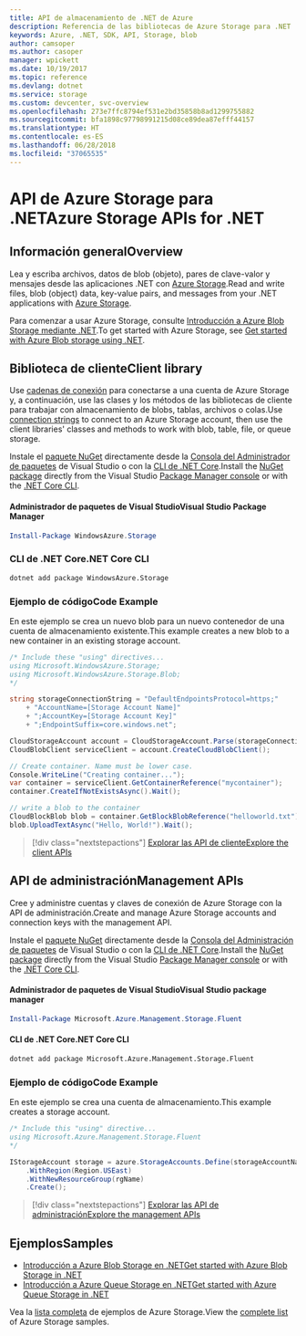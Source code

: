 ```yaml
---
title: API de almacenamiento de .NET de Azure
description: Referencia de las bibliotecas de Azure Storage para .NET
keywords: Azure, .NET, SDK, API, Storage, blob
author: camsoper
ms.author: casoper
manager: wpickett
ms.date: 10/19/2017
ms.topic: reference
ms.devlang: dotnet
ms.service: storage
ms.custom: devcenter, svc-overview
ms.openlocfilehash: 273e7ffc8794ef531e2bd35858b8ad1299755882
ms.sourcegitcommit: bfa1898c97798991215d08ce89dea87efff44157
ms.translationtype: HT
ms.contentlocale: es-ES
ms.lasthandoff: 06/28/2018
ms.locfileid: "37065535"
---
```

# <a name="azure-storage-apis-for-net"></a><span data-ttu-id="26601-104">API de Azure Storage para .NET</span><span class="sxs-lookup"><span data-stu-id="26601-104">Azure Storage APIs for .NET</span></span>

## <a name="overview"></a><span data-ttu-id="26601-105">Información general</span><span class="sxs-lookup"><span data-stu-id="26601-105">Overview</span></span>

<span data-ttu-id="26601-106">Lea y escriba archivos, datos de blob (objeto), pares de clave-valor y mensajes desde las aplicaciones .NET con [Azure Storage](https://review.docs.microsoft.com/azure/storage/storage-introduction).</span><span class="sxs-lookup"><span data-stu-id="26601-106">Read and write files, blob (object) data, key-value pairs, and messages from your .NET applications with [Azure Storage](https://review.docs.microsoft.com/azure/storage/storage-introduction).</span></span>

<span data-ttu-id="26601-107">Para comenzar a usar Azure Storage, consulte [Introducción a Azure Blob Storage mediante .NET](/azure/storage/storage-dotnet-how-to-use-blobs).</span><span class="sxs-lookup"><span data-stu-id="26601-107">To get started with Azure Storage, see [Get started with Azure Blob storage using .NET](/azure/storage/storage-dotnet-how-to-use-blobs).</span></span>

## <a name="client-library"></a><span data-ttu-id="26601-108">Biblioteca de cliente</span><span class="sxs-lookup"><span data-stu-id="26601-108">Client library</span></span>

<span data-ttu-id="26601-109">Use [cadenas de conexión](/azure/storage/storage-create-storage-account#manage-your-storage-account) para conectarse a una cuenta de Azure Storage y, a continuación, use las clases y los métodos de las bibliotecas de cliente para trabajar con almacenamiento de blobs, tablas, archivos o colas.</span><span class="sxs-lookup"><span data-stu-id="26601-109">Use [connection strings](/azure/storage/storage-create-storage-account#manage-your-storage-account) to connect to an Azure Storage account, then use the client libraries' classes and methods to work with blob, table, file, or queue storage.</span></span>

<span data-ttu-id="26601-110">Instale el [paquete NuGet](https://www.nuget.org/packages/WindowsAzure.Storage) directamente desde la [Consola del Administrador de paquetes][PackageManager] de Visual Studio o con la [CLI de .NET Core][DotNetCLI].</span><span class="sxs-lookup"><span data-stu-id="26601-110">Install the [NuGet package](https://www.nuget.org/packages/WindowsAzure.Storage) directly from the Visual Studio [Package Manager console][PackageManager] or with the [.NET Core CLI][DotNetCLI].</span></span>

#### <a name="visual-studio-package-manager"></a><span data-ttu-id="26601-111">Administrador de paquetes de Visual Studio</span><span class="sxs-lookup"><span data-stu-id="26601-111">Visual Studio Package Manager</span></span>

```powershell
Install-Package WindowsAzure.Storage
```

### <a name="net-core-cli"></a><span data-ttu-id="26601-112">CLI de .NET Core</span><span class="sxs-lookup"><span data-stu-id="26601-112">.NET Core CLI</span></span>

```bash
dotnet add package WindowsAzure.Storage
```

### <a name="code-example"></a><span data-ttu-id="26601-113">Ejemplo de código</span><span class="sxs-lookup"><span data-stu-id="26601-113">Code Example</span></span>

<span data-ttu-id="26601-114">En este ejemplo se crea un nuevo blob para un nuevo contenedor de una cuenta de almacenamiento existente.</span><span class="sxs-lookup"><span data-stu-id="26601-114">This example creates a new blob to a new container in an existing storage account.</span></span>

```csharp
/* Include these "using" directives...
using Microsoft.WindowsAzure.Storage;
using Microsoft.WindowsAzure.Storage.Blob;
*/

string storageConnectionString = "DefaultEndpointsProtocol=https;"
    + "AccountName=[Storage Account Name]"
    + ";AccountKey=[Storage Account Key]"
    + ";EndpointSuffix=core.windows.net";

CloudStorageAccount account = CloudStorageAccount.Parse(storageConnectionString);
CloudBlobClient serviceClient = account.CreateCloudBlobClient();

// Create container. Name must be lower case.
Console.WriteLine("Creating container...");
var container = serviceClient.GetContainerReference("mycontainer");
container.CreateIfNotExistsAsync().Wait();

// write a blob to the container
CloudBlockBlob blob = container.GetBlockBlobReference("helloworld.txt");
blob.UploadTextAsync("Hello, World!").Wait();
```

> [!div class="nextstepactions"]
> [<span data-ttu-id="26601-115">Explorar las API de cliente</span><span class="sxs-lookup"><span data-stu-id="26601-115">Explore the client APIs</span></span>](/dotnet/api/overview/azure/storage/client)

## <a name="management-apis"></a><span data-ttu-id="26601-116">API de administración</span><span class="sxs-lookup"><span data-stu-id="26601-116">Management APIs</span></span>

<span data-ttu-id="26601-117">Cree y administre cuentas y claves de conexión de Azure Storage con la API de administración.</span><span class="sxs-lookup"><span data-stu-id="26601-117">Create and manage Azure Storage accounts and connection keys with the management API.</span></span>

<span data-ttu-id="26601-118">Instale el [paquete NuGet](https://www.nuget.org/packages/Microsoft.Azure.Management.Storage.Fluent) directamente desde la [Consola del Administración de paquetes][PackageManager] de Visual Studio o con la [CLI de .NET Core][DotNetCLI].</span><span class="sxs-lookup"><span data-stu-id="26601-118">Install the [NuGet package](https://www.nuget.org/packages/Microsoft.Azure.Management.Storage.Fluent) directly from the Visual Studio [Package Manager console][PackageManager] or with the [.NET Core CLI][DotNetCLI].</span></span>

#### <a name="visual-studio-package-manager"></a><span data-ttu-id="26601-119">Administrador de paquetes de Visual Studio</span><span class="sxs-lookup"><span data-stu-id="26601-119">Visual Studio package manager</span></span>

```powershell
Install-Package Microsoft.Azure.Management.Storage.Fluent
```

#### <a name="net-core-cli"></a><span data-ttu-id="26601-120">CLI de .NET Core</span><span class="sxs-lookup"><span data-stu-id="26601-120">.NET Core CLI</span></span>

````bash
dotnet add package Microsoft.Azure.Management.Storage.Fluent
````

### <a name="code-example"></a><span data-ttu-id="26601-121">Ejemplo de código</span><span class="sxs-lookup"><span data-stu-id="26601-121">Code Example</span></span>

<span data-ttu-id="26601-122">En este ejemplo se crea una cuenta de almacenamiento.</span><span class="sxs-lookup"><span data-stu-id="26601-122">This example creates a storage account.</span></span>

```csharp
/* Include this "using" directive...
using Microsoft.Azure.Management.Storage.Fluent
*/

IStorageAccount storage = azure.StorageAccounts.Define(storageAccountName)
    .WithRegion(Region.USEast)
    .WithNewResourceGroup(rgName)
    .Create();
```

> [!div class="nextstepactions"]
> [<span data-ttu-id="26601-123">Explorar las API de administración</span><span class="sxs-lookup"><span data-stu-id="26601-123">Explore the management APIs</span></span>](/dotnet/api/overview/azure/storage/management)

## <a name="samples"></a><span data-ttu-id="26601-124">Ejemplos</span><span class="sxs-lookup"><span data-stu-id="26601-124">Samples</span></span>

* [<span data-ttu-id="26601-125">Introducción a Azure Blob Storage en .NET</span><span class="sxs-lookup"><span data-stu-id="26601-125">Get started with Azure Blob Storage in .NET</span></span>](https://azure.microsoft.com/resources/samples/storage-blob-dotnet-getting-started/) 
* [<span data-ttu-id="26601-126">Introducción a Azure Queue Storage en .NET</span><span class="sxs-lookup"><span data-stu-id="26601-126">Get started with Azure Queue Storage in .NET</span></span>](https://azure.microsoft.com/resources/samples/storage-queue-dotnet-getting-started/)

<span data-ttu-id="26601-127">Vea la [lista completa](https://azure.microsoft.com/resources/samples/?platform=dotnet&term=storage) de ejemplos de Azure Storage.</span><span class="sxs-lookup"><span data-stu-id="26601-127">View the [complete list](https://azure.microsoft.com/resources/samples/?platform=dotnet&term=storage) of Azure Storage samples.</span></span>

[PackageManager]: https://docs.microsoft.com/nuget/tools/package-manager-console
[DotNetCLI]: https://docs.microsoft.com/dotnet/core/tools/dotnet-add-package